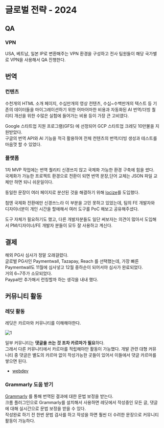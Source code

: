 # 글로벌 전략 - 2024
 
## QA

### VPN

USA, 베트남, 일본 IP로 변환해주는 VPN 환경을 구성하고 전사 팀원들이 해당 국가별로 VPN을 사용해서 QA 진행한다.


## 번역

### 컨텐츠

수천개의 HTML 소개 페이지, 수십만개의 영상 컨텐츠, 수십~수백만개의 텍스트 등 기존의 데이터들을 마이그레이션하기 위한 어마어마한 비용과 자동화된 AI 번역/더빙 퀄리티 개선을 위한 수많은 실험에 들어가는 비용 등이 가장 큰 고비였다.  


Google 스타트업 지원 프로그램(GFS) 에 선정되어 GCP 스타트업 크레딧 10만불을 지원받았다.  
구글의 번역 API와 AI 기능을 적극 활용하여 전체 컨텐츠의 번역/더빙 생성과 테스트를 마음껏 할 수 있었다.  


### 플랫폼

1차 MVP 작업에는 번역 퀄리티 신경쓰지 않고 국제화 가능한 환경 구축에 힘을 썼다.  
국제화가 가능한 프로젝트 환경으로 전환이 되면 번역 문장,단어 교체는 JSON 파일 교체만 하면 되니 쉬운일이다.  
  
동일한 문장이 여러 페이지로 분산된 것을 해결하기 위해 [locize](https://locize.com/)를 도입했다.  
  
첨엔 국제화 전환에만 신경쓰느라 이 부분을 고민 못하고 있었는데, 팀의 FE 개발자와 디자이너분이 개인 시간을 할애해서 여러 도구를 PoC 해보고 공유해주셨다.  
  
도구 자체가 필요하기도 했고, 다른 개발자분들도 일단 써보자는 의견이 많아서 도입해서 PM/디자이너/FE 개발자 분들이 모두 잘 사용하고 계신다.

## 결제


해외 PG사 심사가 정말 오래걸렸다.  
글로벌 PG사인 Paymentwall, Tazapay, Reach 를 선택했는데, 가장 빠른 Paymentwall도 11월에 심사넣고 12월 중하순이 되어서야 심사가 완료되었다.  
거의 6~7주가 소모되었다.  
Paypal만 추가해서 런칭할까 하는 생각을 내내 했다.  


## 커뮤니티 활동


### 레딧 활동

레딧은 카르마와 커뮤니티를 이해해야한다.

![1](./images/1.png)

일부 커뮤니티는 **댓글을 쓰는 것 조차 카르마가 필요**하다.  
그래서 다른 커뮤니티에서 카르마를 적립해야만 활동이 가능했다.
개발 관련 대형 커뮤니티 중 댓글은 별도의 카르마 없이 작성가능한 곳들이 있어서 이들에서 댓글 카르마를 쌓으면 된다.
- [webdev](https://www.reddit.com/r/webdev/)

### Grammarly 도움 받기

[Grammarly](https://www.grammarly.com/) 를 통해 번역된 결과에 대한 문법 보정을 받는다.  
크롬 플러그인으로 Grammarly를 설치해서 사용하면 레딧에서 작성중인 모든 글, 댓글에 대해 실시간으로 문법 보정을 받을 수 있다.  
작성완료 하기 전 한번 문법 검사를 하고 작성을 하면 훨씬 더 수려한 문장으로 커뮤니티 활동이 가능하다.



